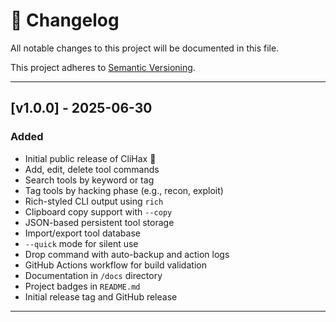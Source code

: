 # 📓 Changelog

All notable changes to this project will be documented in this file.

This project adheres to [Semantic Versioning](https://semver.org/).

---

## [v1.0.0] - 2025-06-30
### Added
- Initial public release of CliHax 🎉
- Add, edit, delete tool commands
- Search tools by keyword or tag
- Tag tools by hacking phase (e.g., recon, exploit)
- Rich-styled CLI output using `rich`
- Clipboard copy support with `--copy`
- JSON-based persistent tool storage
- Import/export tool database
- `--quick` mode for silent use
- Drop command with auto-backup and action logs
- GitHub Actions workflow for build validation
- Documentation in `/docs` directory
- Project badges in `README.md`
- Initial release tag and GitHub release

---
